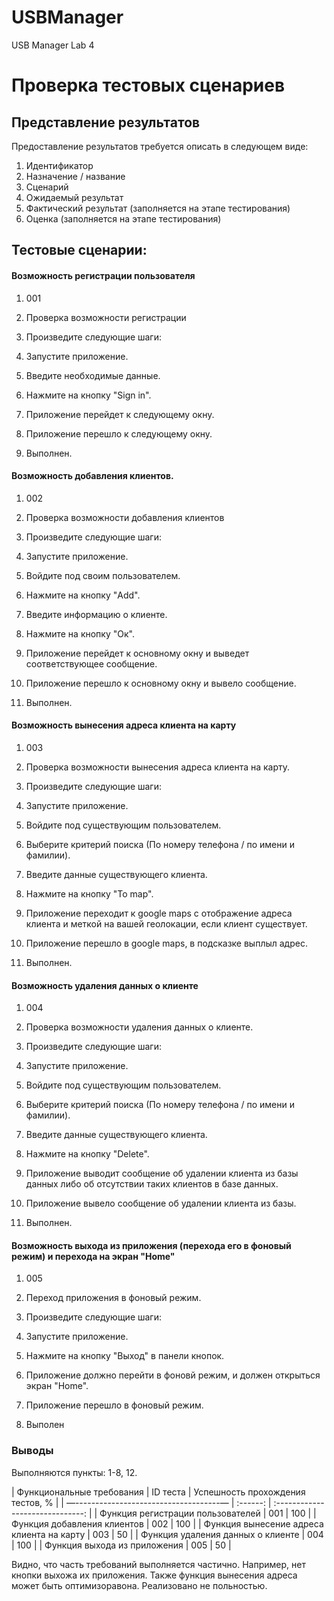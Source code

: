 # USBManager

USB Manager Lab 4

# Проверка тестовых сценариев

## Представление результатов

Предоставление результатов требуется описать в следующем виде:

1. Идентификатор
2. Назначение / название
3. Сценарий
4. Ожидаемый результат
5. Фактический результат (заполняется на этапе тестирования)
6. Оценка (заполняется на этапе тестирования)

## Тестовые сценарии:

#### Возможность регистрации пользователя

1. 001

2. Проверка возможности регистрации

3. Произведите следующие шаги:

1. Запустите приложение.

2. Введите необходимые данные.

3. Нажмите на кнопку "Sign in".

4. Приложение перейдет к следующему окну.
5. Приложение перешло к следующему окну.
6. Выполнен.

#### Возможность добавления клиентов.

1. 002
2. Проверка возможности добавления клиентов
3. Произведите следующие шаги:

1. Запустите приложение.

2. Войдите под своим пользователем.

3. Нажмите на кнопку "Add".

4. Введите информацию о клиенте.

5. Нажмите на кнопку "Ок".

4. Приложение перейдет к основному окну и выведет соответствующее сообщение.
5. Приложение перешло к основному окну и вывело сообщение.
6. Выполнен.

#### Возможность вынесения адреса клиента на карту

1. 003
2. Проверка возможности вынесения адреса клиента на карту.
3. Произведите следующие шаги:

1. Запустите приложение.

2. Войдите под существующим пользователем.

3. Выберите критерий поиска (По номеру телефона / по имени и фамилии).

4. Введите данные существующего клиента.

5. Нажмите на кнопку "To map".

4. Приложение переходит к google maps с отображение адреса клиента и меткой на вашей геолокации, если клиент существует.
5. Приложение перешло в google maps, в подсказке выплыл адрес.
6. Выполнен.

#### Возможность удаления данных о клиенте

1. 004
2. Проверка возможности удаления данных о клиенте.
3. Произведите следующие шаги:

1. Запустите приложение.

2. Войдите под существующим пользователем.

3. Выберите критерий поиска (По номеру телефона / по имени и фамилии).

4. Введите данные существующего клиента.

5. Нажмите на кнопку "Delete".

4. Приложение выводит сообщение об удалении клиента из базы данных либо об отсутствии таких клиентов в базе данных.
5. Приложение вывело сообщение об удалении клиента из базы.
6. Выполнен.

#### Возможность выхода из приложения (перехода его в фоновый режим) и перехода на экран "Home"

1. 005
2. Переход приложения в фоновый режим.
3. Произведите следующие шаги:

1. Запустите приложение.

2. Нажмите на кнопку "Выход" в панели кнопок.

4. Приложение должно перейти в фоновй режим, и должен открыться экран "Home".
4. Приложение перешло в фоновый режим.
5. Выполен

### Выводы

Выполняются пункты: 1-8, 12.

| Функциональные требования | ID теста | Успешность прохождения тестов, % |
| —------------------------------------— | :------: | :------------------------------: |
| Функция регистрации пользователей   |     001    |   100   |
| Функция добавления клиентов   |   002   |   100   |
| Функция вынесение адреса клиента на карту   |   003   |   50   |
| Функция удаления данных о клиенте   |   004   |   100   |
| Функция выхода из приложения   |    005   |   50   |

Видно, что часть требований выполняется частично. Например, нет кнопки выхожа их приложения. Также функция вынесения адреса может быть оптимизоравона. Реализовано не польностью.
